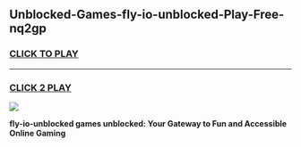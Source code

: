 
## Unblocked-Games-fly-io-unblocked-Play-Free-nq2gp
<h3>
<a href="https://premium76.site?title=fly-io-unblocked&ref=12A">CLICK TO PLAY</a></h3>
<hr>

<h3>
<a href="https://premium76.site?title=fly-io-unblocked&ref=12A">CLICK 2 PLAY</a>
  
</h3>

<a href="https://premium76.site?title=fly-io-unblocked&ref=12A"><img src="https://clearcache.store/games.png"></a>


**fly-io-unblocked games unblocked: Your Gateway to Fun and Accessible Online Gaming**
